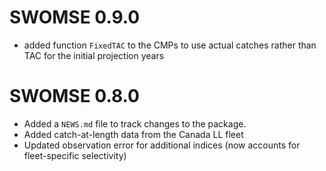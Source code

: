 # SWOMSE 0.9.0
* added function `FixedTAC` to the CMPs to use actual catches rather than TAC for the initial projection years

# SWOMSE 0.8.0

* Added a `NEWS.md` file to track changes to the package.
* Added catch-at-length data from the Canada LL fleet
* Updated observation error for additional indices (now accounts for fleet-specific
selectivity)
